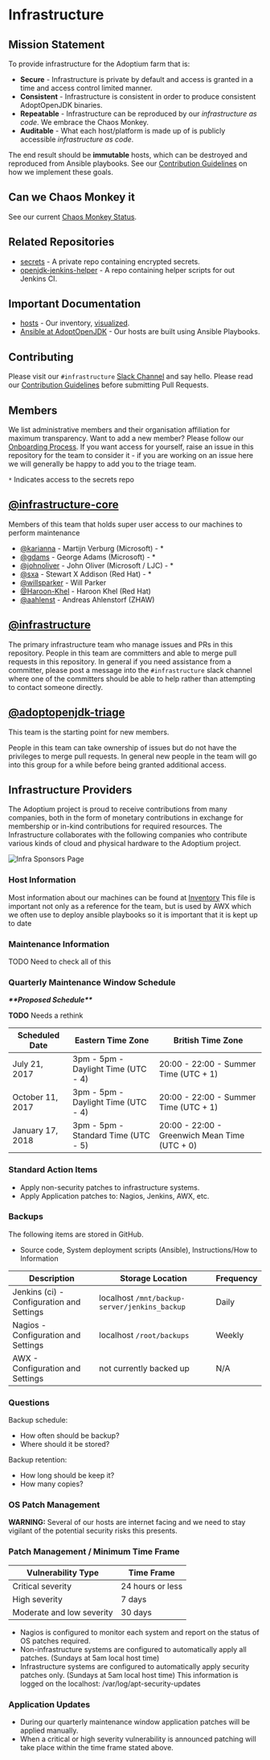 # Infrastructure

## Mission Statement

To provide infrastructure for the Adoptium farm that is:

* **Secure** - Infrastructure is private by default and access is granted in a
time and access control limited manner.
* **Consistent** - Infrastructure is consistent in order to produce consistent
AdoptOpenJDK binaries.
* **Repeatable** - Infrastructure can be reproduced by our _infrastructure as code_.
We embrace the Chaos Monkey.
* **Auditable** - What each host/platform is made up of is publicly accessible
_infrastructure as code_.

The end result should be **immutable** hosts, which can be destroyed and reproduced from Ansible playbooks. See
our [Contribution
Guidelines](https://www.github.com/adoptopenjdk/openjdk-infrastructure/CONTRIBUTING.md)
on how we implement these goals.

## Can we Chaos Monkey it

See our current [Chaos Monkey Status](CHAOS_MONKEY.md).

## Related Repositories

* [secrets](https://www.github.com/adoptopenjdk/secrets/) - A private repo containing encrypted secrets.
* [openjdk-jenkins-helper](https://www.github.com/adoptopenjdk/openjdk-jenkins-helper/) - A repo containing helper scripts for out Jenkins CI.

## Important Documentation

* [hosts](https://github.com/adoptium/infrastructure/blob/master/ansible/inventory.yml) - Our inventory, [visualized](https://github.com/adoptium/infrastructure/blob/master/docs/adoptopenjdk.pdf).
* [Ansible at AdoptOpenJDK](https://github.com/adoptium/infrastructure/blob/master/ansible/README.md) - Our hosts are built using Ansible Playbooks.

## Contributing

Please visit our `#infrastructure` [Slack Channel](https://www.adoptopenjdk.net/slack.html) and say hello.
Please read our [Contribution
Guidelines](https://www.github.com/adoptopenjdk/openjdk-infrastructure/CONTRIBUTING.md) before
submitting Pull Requests.

## Members

We list administrative members and their organisation affiliation for maximum transparency.
Want to add a new member? Please follow our [Onboarding Process](ONBOARDING.md).
If you want access for yourself, raise an issue in this repository for the
team to consider it - if you are working on an issue here we will generally
be happy to add you to the triage team.

`*` Indicates access to the secrets repo

## [@infrastructure-core](https://github.com/orgs/AdoptOpenJDK/teams/infrastructure-core)

Members of this team that holds super user access to our machines to perform maintenance

* [@karianna](https://github.com/karianna) - Martijn Verburg (Microsoft) - *
* [@gdams](https://github.com/gdams) - George Adams (Microsoft) - *
* [@johnoliver](https://github.com/johnoliver) - John Oliver (Microsoft / LJC) - *
* [@sxa](https://github.com/sxa) - Stewart X Addison (Red Hat) - *
* [@willsparker](https://github.com/Willsparker) - Will Parker
* [@Haroon-Khel](https://github.com/Haroon-Khel) - Haroon Khel (Red Hat)
* [@aahlenst](https://github.com/aahlenst) - Andreas Ahlenstorf (ZHAW)

## [@infrastructure](https://github.com/orgs/AdoptOpenJDK/teams/infrastructure)

The primary infrastructure team who manage issues and PRs in this
repository.  People in this team are committers and able to merge pull requests
in this repository.  In general if you need assistance from a committer,
please post a message into the `#infrastructure` slack channel where one of
the committers should be able to help rather than attempting to contact
someone directly.

## [@adoptopenjdk-triage](https://github.com/orgs/AdoptOpenJDK/teams/adoptopenjdk-triage)

This team is the starting point for new members.

People in this team can take ownership of issues but do not have the
privileges to merge pull requests.  In general new people in the team will
go into this group for a while before being granted additional access.

## Infrastructure Providers
The Adoptium project is proud to receive contributions from many companies, both in the form of monetary contributions in exchange for membership or in-kind contributions for required resources. The Infrastructure collaborates with the following companies who contribute various kinds of cloud and physical hardware to the Adoptium project.

![Infra Sponsors Page](https://user-images.githubusercontent.com/20224954/141327230-04524d09-ebd2-4e07-9c74-6c9ae9bdfc11.png)

### Host Information

Most information about our machines can be found at
[Inventory](ansible/inventory.yml) This file is important not only as a
reference for the team, but is used by AWX which we often use to deploy
ansible playbooks so it is important that it is kept up to date

### Maintenance Information

TODO Need to check all of this

### Quarterly Maintenance Window Schedule

***\*\*Proposed Schedule\*\****

**TODO** Needs a rethink

|  Scheduled Date | Eastern Time Zone | British Time Zone |
|---|---|---|
| July 21, 2017 | 3pm - 5pm - Daylight Time (UTC - 4) | 20:00 - 22:00 - Summer Time (UTC + 1) |
| October 11, 2017 | 3pm - 5pm - Daylight Time (UTC - 4) | 20:00 - 22:00 - Summer Time (UTC + 1) |
| January 17, 2018 | 3pm - 5pm - Standard Time (UTC - 5) | 20:00 - 22:00 - Greenwich Mean Time (UTC + 0) |

### Standard Action Items

* Apply non-security patches to infrastructure systems.
* Apply Application patches to: Nagios, Jenkins, AWX, etc.

### Backups

The following items are stored in GitHub.

* Source code, System deployment scripts (Ansible), Instructions/How to Information

|  Description | Storage Location | Frequency  |
|---|---|---|
| Jenkins (ci) - Configuration and Settings | localhost `/mnt/backup-server/jenkins_backup` | Daily |
| Nagios - Configuration and Settings | localhost `/root/backups` | Weekly |
| AWX - Configuration and Settings | not currently backed up | N/A |

### Questions

Backup schedule:

* How often should be backup?
* Where should it be stored?

Backup retention:

* How long should be keep it?
* How many copies?

### OS Patch Management

**WARNING:** Several of our hosts are internet facing and we need to stay vigilant
of the potential security risks this presents.

### Patch Management / Minimum Time Frame

| Vulnerability Type | Time Frame|
|---|---|
| Critical severity | 24 hours or less |
| High severity | 7 days |
| Moderate and low severity | 30 days|

* Nagios is configured to monitor each system and report on the status of OS patches required.
* Non-infrastructure systems are configured to automatically apply all patches. (Sundays at 5am local host time)
* Infrastructure systems are configured to automatically apply security patches only. (Sundays at 5am local host time) This information is logged on the localhost: /var/log/apt-security-updates

### Application Updates

* During our quarterly maintenance window application patches will be applied manually.
* When a critical or high severity vulnerability is announced patching will take place within the time frame stated above.
